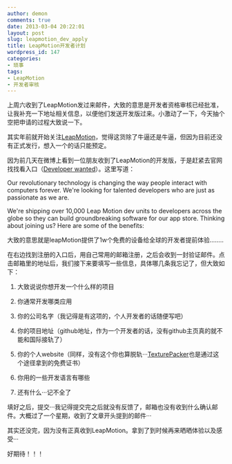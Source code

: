 ```yaml
---
author: demon
comments: true
date: 2013-03-04 20:22:01
layout: post
slug: leapmotion_dev_apply
title: LeapMotion开发者计划
wordpress_id: 147
categories:
- 琐事
tags:
- LeapMotion
- 开发者审核
---
```


上周六收到了LeapMotion发过来邮件，大致的意思是开发者资格审核已经批准，让我补充一下地址相关信息，以便他们发送开发版过来。小激动了一下，今天抽个空把申请的过程大致说一下。

其实年前就开始关注[LeapMotion](https://www.leapmotion.com/)，觉得这货除了牛逼还是牛逼，但因为目前还没有正式发行，想入一个的话只能预定。

因为前几天在微博上看到一位朋友收到了LeapMotion的开发版，于是赶紧去官网找找看入口（[Developer wanted](https://www.leapmotion.com/developers)）。这里写道：


> 

Our revolutionary technology is changing the way people interact with computers forever. We're looking for talented developers who are just as passionate as we are.

We're shipping over 10,000 Leap Motion dev units to developers across the globe so they can build groundbreaking software for our app store. Thinking about joining us? Here are some of the benefits:


大致的意思就是leapMotion提供了1w个免费的设备给全球的开发者提前体验........

在右边找到注册的入口后，用自己常用的邮箱注册，之后会收到一封验证邮件。点击邮箱里的地址后，我们接下来要填写一些信息，具体哪几条我忘记了，但大致如下：



	
  1. 大致说说你想开发一个什么样的项目

	
  2. 你通常开发哪类应用

	
  3. 你的公司名字（我记得是有这项的，个人开发者的话随便写吧）

	
  4. 你的项目地址（github地址，作为一个开发者的话，没有github主页真的就不能和国际接轨了）

	
  5. 你的个人website（同样，没有这个你也算脱轨···[TexturePacker](http://www.codeandweb.com/texturepacker)也是通过这个途径拿到的免费证书）

	
  6. 你用的一些开发语言有哪些

	
  7. 还有什么···记不全了


填好之后，提交···我记得提交完之后就没有反馈了，邮箱也没有收到什么确认邮件。大概过了一个星期，收到了文章开头提到的邮件···

其实还没完，因为没有正真收到LeapMotion。拿到了到时候再来晒晒体验以及感受···

好期待！！！
